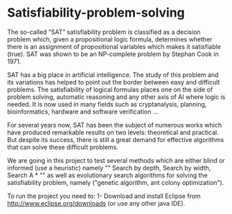 # Satisfiability-problem-solving

The so-called “SAT” satisfiability problem is classified as a decision problem which, given a propositional logic formula, determines whether there is an assignment of propositional variables which makes it satisfiable (true). SAT was shown to be an NP-complete problem by Stephan Cook in 1971.

SAT has a big place in artificial intelligence. The study of this problem and its variations has helped to point out the border between easy and difficult problems. The satisfiability of logical formulas places one on the side of problem solving, automatic reasoning and any other axis of AI where logic is needed. It is now used in many fields such as cryptanalysis, planning, bioinformatics, hardware and software verification ...

For several years now, SAT has been the subject of numerous works which have produced remarkable results on two levels: theoretical and practical. But despite its success, there is still a great demand for effective algorithms that can solve these difficult problems.

We are going in this project to test several methods which are either blind or informed (use a heuristic) namely "" Search by depth, Search by width, Search A * "" as well as evolutionary search algorithms for solving the satisfiability problem, namely ("genetic algorithm, ant colony optimization").


To run the project you need to:
1- Download and install Eclipse from http://www.eclipse.org/downloads (or use any other java IDE).
